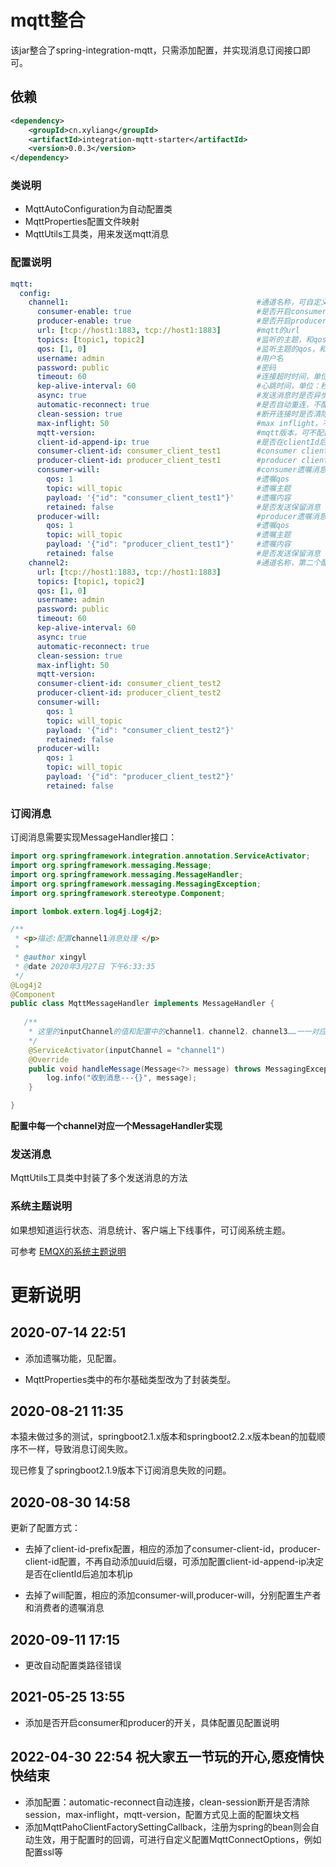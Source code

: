 # mqtt整合

该jar整合了spring-integration-mqtt，只需添加配置，并实现消息订阅接口即可。

## 依赖
```xml
<dependency>
    <groupId>cn.xyliang</groupId>
    <artifactId>integration-mqtt-starter</artifactId>
    <version>0.0.3</version>
</dependency>
```

### 类说明
* MqttAutoConfiguration为自动配置类
* MqttProperties配置文件映射
* MqttUtils工具类，用来发送mqtt消息

### 配置说明

```yml
mqtt:
  config: 
    channel1:                                          #通道名称，可自定义，订阅消息时需要该名称
      consumer-enable: true                            #是否开启consumer，默认开启
      producer-enable: true                            #是否开启producer，默认开启    
      url: [tcp://host1:1883, tcp://host1:1883]        #mqtt的url
      topics: [topic1, topic2]                         #监听的主题，和qos一一对应
      qos: [1, 0]                                      #监听主题的qos，和主题一一对应
      username: admin                                  #用户名
      password: public                                 #密码
      timeout: 60                                      #连接超时时间，单位：秒
      kep-alive-interval: 60                           #心跳时间，单位：秒
      async: true                                      #发送消息时是否异步发送
      automatic-reconnect: true                        #是否自动重连，不配置的话默认为true
      clean-session: true                              #断开连接时是否清除session，不配置的话默认为true
      max-inflight: 50                                 #max inflight，不配置的话则使用默认值10
      mqtt-version:                                    #mqtt版本，可不配置
      client-id-append-ip: true                        #是否在clientId后面追加本机ip，因为clientid是唯一值，集群环境下不能使用相同的clientid，追加ip可解决该问题
      consumer-client-id: consumer_client_test1        #consumer client id配置
      producer-client-id: producer_client_test1        #producer client id配置
      consumer-will:                                   #consumer遗嘱消息配置
        qos: 1                                         #遗嘱qos
        topic: will_topic                              #遗嘱主题
        payload: '{"id": "consumer_client_test1"}'     #遗嘱内容
        retained: false                                #是否发送保留消息
      producer-will:                                   #producer遗嘱消息配置
        qos: 1                                         #遗嘱qos
        topic: will_topic                              #遗嘱主题
        payload: '{"id": "producer_client_test1"}'     #遗嘱内容
        retained: false                                #是否发送保留消息
    channel2:                                          #通道名称，第二个配置
      url: [tcp://host1:1883, tcp://host1:1883]
      topics: [topic1, topic2]
      qos: [1, 0]
      username: admin
      password: public
      timeout: 60
      kep-alive-interval: 60
      async: true
      automatic-reconnect: true                        
      clean-session: true                              
      max-inflight: 50                                 
      mqtt-version:                                   
      consumer-client-id: consumer_client_test2
      producer-client-id: producer_client_test2
      consumer-will: 
        qos: 1
        topic: will_topic
        payload: '{"id": "consumer_client_test2"}'
        retained: false
      producer-will: 
        qos: 1
        topic: will_topic
        payload: '{"id": "producer_client_test2"}'
        retained: false
```

### 订阅消息
订阅消息需要实现MessageHandler接口：


```java
import org.springframework.integration.annotation.ServiceActivator;
import org.springframework.messaging.Message;
import org.springframework.messaging.MessageHandler;
import org.springframework.messaging.MessagingException;
import org.springframework.stereotype.Component;

import lombok.extern.log4j.Log4j2;

/**
 * <p>描述:配置channel1消息处理 </p>
 * 
 * @author xingyl
 * @date 2020年3月27日 下午6:33:35
 */
@Log4j2
@Component
public class MqttMessageHandler implements MessageHandler {
    
   /**
	* 这里的inputChannel的值和配置中的channel1，channel2，channel3……一一对应
	*/
    @ServiceActivator(inputChannel = "channel1")
    @Override
    public void handleMessage(Message<?> message) throws MessagingException {
        log.info("收到消息---{}", message);
    }

}
```

**配置中每一个channel对应一个MessageHandler实现**

### 发送消息 

MqttUtils工具类中封装了多个发送消息的方法

### 系统主题说明

如果想知道运行状态、消息统计、客户端上下线事件，可订阅系统主题。

可参考 [EMQX的系统主题说明](https://docs.emqx.net/broker/latest/cn/advanced/system-topic.html)


# 更新说明

## 2020-07-14 22:51

* 添加遗嘱功能，见配置。

* MqttProperties类中的布尔基础类型改为了封装类型。

## 2020-08-21 11:35

本猿未做过多的测试，springboot2.1.x版本和springboot2.2.x版本bean的加载顺序不一样，导致消息订阅失败。

现已修复了springboot2.1.9版本下订阅消息失败的问题。

## 2020-08-30 14:58

更新了配置方式：
* 去掉了client-id-prefix配置，相应的添加了consumer-client-id，producer-client-id配置，不再自动添加uuid后缀，可添加配置client-id-append-ip决定是否在clientId后追加本机ip

* 去掉了will配置，相应的添加consumer-will,producer-will，分别配置生产者和消费者的遗嘱消息

## 2020-09-11 17:15

* 更改自动配置类路径错误

## 2021-05-25 13:55

* 添加是否开启consumer和producer的开关，具体配置见配置说明

## 2022-04-30 22:54 祝大家五一节玩的开心,愿疫情快快结束

* 添加配置：automatic-reconnect自动连接，clean-session断开是否清除session，max-inflight，mqtt-version，配置方式见上面的配置块文档
* 添加MqttPahoClientFactorySettingCallback，注册为spring的bean则会自动生效，用于配置时的回调，可进行自定义配置MqttConnectOptions，例如配置ssl等